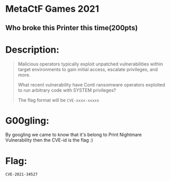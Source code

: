 # MetaCtF Games 2021
## Who broke this Printer this time(200pts)
# Description: 
>Malicious operators typically exploit unpatched vulnerabilities within target environments to gain initial access, escalate privileges, and more.
>
>What recent vulnerability have Conti ransomware operators exploited to run arbitrary code with SYSTEM privileges?
>
>The flag format will be ```CVE-xxxx-xxxxx```

# G00gling:

By googling we came to know that it's belong to Print Nightmare Vulnerability then the CVE-id is the flag :)
# Flag:
```
CVE-2021-34527
```
